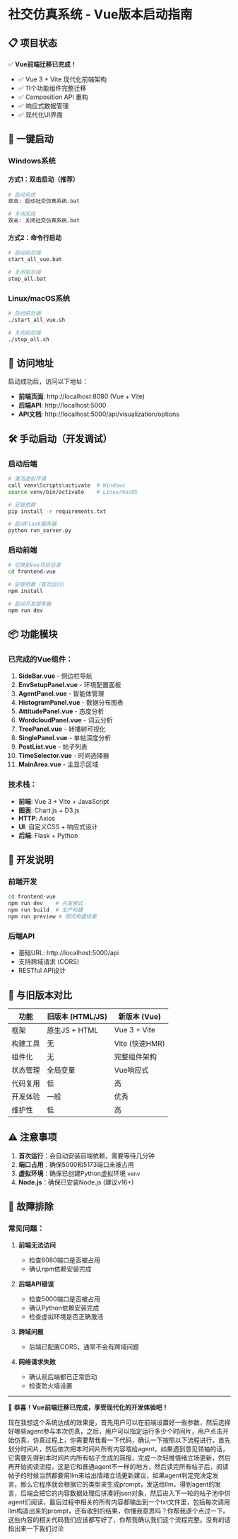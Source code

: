 # 社交仿真系统 - Vue版本启动指南

## 📋 项目状态

✅ **Vue前端迁移已完成！**

- ✅ Vue 3 + Vite 现代化前端架构
- ✅ 11个功能组件完整迁移
- ✅ Composition API 重构
- ✅ 响应式数据管理
- ✅ 现代化UI界面

## 🚀 一键启动

### Windows系统

#### 方式1：双击启动（推荐）
```bash
# 启动系统
双击: 启动社交仿真系统.bat

# 关闭系统  
双击: 关闭社交仿真系统.bat
```

#### 方式2：命令行启动
```bash
# 启动前后端
start_all_vue.bat

# 关闭前后端
stop_all.bat
```

### Linux/macOS系统

```bash
# 启动前后端
./start_all_vue.sh

# 关闭前后端
./stop_all.sh
```

## 📍 访问地址

启动成功后，访问以下地址：

- **前端页面**: http://localhost:8080 (Vue + Vite)
- **后端API**: http://localhost:5000
- **API文档**: http://localhost:5000/api/visualization/options

## 🛠️ 手动启动（开发调试）

### 启动后端
```bash
# 激活虚拟环境
call venv\Scripts\activate  # Windows
source venv/bin/activate    # Linux/macOS

# 安装依赖
pip install -r requirements.txt

# 启动Flask服务器
python run_server.py
```

### 启动前端
```bash
# 切换到Vue项目目录
cd frontend-vue

# 安装依赖（首次运行）
npm install

# 启动开发服务器
npm run dev
```

## 📦 功能模块

### 已完成的Vue组件：

1. **SideBar.vue** - 侧边栏导航
2. **EnvSetupPanel.vue** - 环境配置面板
3. **AgentPanel.vue** - 智能体管理
4. **HistogramPanel.vue** - 数据分布图表
5. **AttitudePanel.vue** - 态度分析
6. **WordcloudPanel.vue** - 词云分析
7. **TreePanel.vue** - 转播树可视化
8. **SinglePanel.vue** - 单帖深度分析
9. **PostList.vue** - 帖子列表
10. **TimeSelector.vue** - 时间选择器
11. **MainArea.vue** - 主显示区域

### 技术栈：

- **前端**: Vue 3 + Vite + JavaScript
- **图表**: Chart.js + D3.js
- **HTTP**: Axios
- **UI**: 自定义CSS + 响应式设计
- **后端**: Flask + Python

## 🔧 开发说明

### 前端开发
```bash
cd frontend-vue
npm run dev    # 开发模式
npm run build  # 生产构建
npm run preview # 预览构建结果
```

### 后端API
- 基础URL: http://localhost:5000/api
- 支持跨域请求 (CORS)
- RESTful API设计

## 📝 与旧版本对比

| 功能 | 旧版本 (HTML/JS) | 新版本 (Vue) |
|------|------------------|-------------|
| 框架 | 原生JS + HTML | Vue 3 + Vite |
| 构建工具 | 无 | Vite (快速HMR) |
| 组件化 | 无 | 完整组件架构 |
| 状态管理 | 全局变量 | Vue响应式 |
| 代码复用 | 低 | 高 |
| 开发体验 | 一般 | 优秀 |
| 维护性 | 低 | 高 |

## ⚠️ 注意事项

1. **首次运行**：会自动安装前端依赖，需要等待几分钟
2. **端口占用**：确保5000和5173端口未被占用
3. **虚拟环境**：确保已创建Python虚拟环境 `venv`
4. **Node.js**：确保已安装Node.js (建议v16+)

## 🐛 故障排除

### 常见问题：

1. **前端无法访问**
   - 检查8080端口是否被占用
   - 确认npm依赖安装完成

2. **后端API错误**
   - 检查5000端口是否被占用
   - 确认Python依赖安装完成
   - 检查虚拟环境是否正确激活

3. **跨域问题**
   - 后端已配置CORS，通常不会有跨域问题

4. **网络请求失败**
   - 确认前后端都已正常启动
   - 检查防火墙设置

---

🎉 **恭喜！Vue前端迁移已完成，享受现代化的开发体验吧！**


现在我想这个系统达成的效果是，首先用户可以在前端设置好一些参数，然后选择好哪些agent参与本次仿真，之后，用户可以指定运行多少个时间片，用户点击开始仿真，仿真过程上，你需要帮我看一下代码，确认一下按照以下流程进行，首先划分时间片，然后依次把本时间片所有内容喂给agent，如果遇到意见领袖的话，它需要先得到本时间片内所有帖子生成的简报，完成一次轻推情绪立场更新，然后再开始阅读流程，这是它和普通agent不一样的地方，然后读完所有帖子后，阅读帖子的时候当然都要用llm来给出情绪立场更新建议，如果agent判定完决定发言，那么它程序就会根据它的类型来生成prompt，发送给llm，得到agent的发言，后端会把它的内容数据处理后拼凑好json对象，然后进入下一轮的帖子池中供agent们阅读，最后过程中相关的所有内容都输出到一个txt文件里，包括每次调用llm构造出来的prompt，还有收到的结果，你懂我意思吗？你帮我逐个点过一下。这些内容的相关代码我们应该都写好了，你帮我确认我们这个流程完整。没有的话指出来一下我们讨论